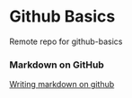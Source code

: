 # Github Basics
Remote repo for github-basics

### Markdown on GitHub
[Writing markdown on github](https://help.github.com/categories/writing-on-github/)
